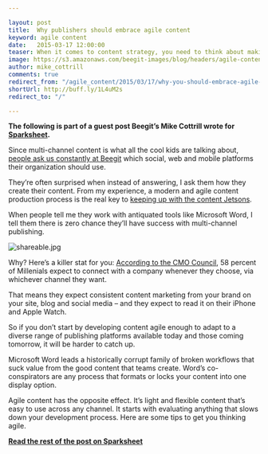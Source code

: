 ```yaml
---

layout: post
title:  Why publishers should embrace agile content 
keyword: agile content
date:   2015-03-17 12:00:00
teaser: When it comes to content strategy, you need to think about making it flexible and reusable 
image: https://s3.amazonaws.com/beegit-images/blog/headers/agile-content-sparksheet.jpg
author: mike_cottrill
comments: true
redirect_from: "/agile_content/2015/03/17/why-you-should-embrace-agile-content/"
shortUrl: http://buff.ly/1L4uM2s
redirect_to: "/"

---
```


**The following is part of a guest post Beegit’s Mike Cottrill wrote for <a href="http://sparksheet.com/why-publishers-should-embrace-agile-content/" target="_blank">Sparksheet</a>.** 

Since multi-channel content is what all the cool kids are talking about, [people ask us constantly at Beegit](https://beegit.com) which social, web and mobile platforms their organization should use.

They’re often surprised when instead of answering, I ask them how they create their content. From my experience, a modern and agile content production process is the real key to <a href="http://www.wired.com/2014/01/keeping-jetsons/" target="_blank">keeping up with the content Jetsons</a>.

When people tell me they work with antiquated tools like Microsoft Word, I tell them there is zero chance they’ll have success with multi-channel publishing.

![shareable.jpg](https://ucarecdn.com/086ffe77-9113-493e-b295-180a672494e6/)

Why? Here’s a killer stat for you: [According to the CMO Council](http://www.cmocouncil.org/facts-stats-categories.php?view=all&category=direct-marketing), 58 percent of Millenials expect to connect with a company whenever they choose, via whichever channel they want.

That means they expect consistent content marketing from your brand on your site, blog and social media – and they expect to read it on their iPhone and Apple Watch.

So if you don’t start by developing content agile enough to adapt to a diverse range of publishing platforms available today and those coming tomorrow, it will be harder to catch up.

Microsoft Word leads a historically corrupt family of broken workflows that suck value from the good content that teams create. Word’s co-conspirators are any process that formats or locks your content into one display option.

Agile content has the opposite effect. It’s light and flexible content that’s easy to use across any channel. It starts with evaluating anything that slows down your development process. Here are some tips to get you thinking agile.

**<a href="http://sparksheet.com/why-publishers-should-embrace-agile-content/" target="_blank">Read the rest of the post on Sparksheet</a>**
